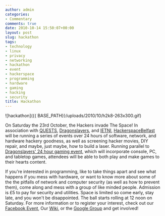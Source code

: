 ```yaml
---
author: admin
categories:
- Commentary
comments: true
date: 2010-10-14 15:50:07+00:00
layout: post
slug: hackathon
tags:
- technology
- linux
- privacy
- networking
- hackathon
- event
- hackerspace
- programming
- hardware
- gaming
- hacking
- security
title: Hackathon
---
```



![hackathon]({{ BASE_PATH}}/uploads/2010/10/h2k8-263x300.gif)

On Saturday the 23rd October, the Hackers invade The Space!
In association with [QUESTS](http://bit.ly/QUB_QUESTS), [Dragonslayers](http://bit.ly/dragonslayers), and [IETNI](http://bit.ly/IETNI), [HackerspaceBelfast](http://hackerspaces.org/wiki/HackerspaceBelfast) will be running a series of events over 24 hours of software, network, and hardware hackery goodness, as well as screening hacker movies, DIY repair, and maybe, just maybe, how to build a laser. Running parallel to [Dragonslayers' 24 hour gaming event,](http://bit.ly/QUBDS24) which will incorporate console, PC, and tabletop games, attendees will be able to both play and make games to their hearts content.

If you're interested in programming, like to take things apart and see what happens if you mess with hardware, or want to know more about some of the the pitfalls of network and computer security (as well as how to prevent them), come along and mess with a group of like minded people.
Admission is £5 to pay for security and utilities. Space is limited so come early, stay late, and you won't be disappointed. The ball starts rolling at 12 noon on Saturday.
For more information or to register your interest, check out our [Facebook Event](http://bit.ly/hackathonNI), Our [Wiki](http://hackerspaces.org/wiki/HackathonBelfast), or the [Google Group](http://groups.google.com/group/belfast-hackspace-working-group) and get involved!
